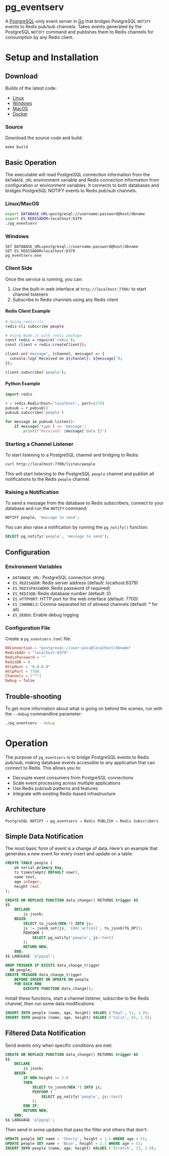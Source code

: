 # pg_eventserv

A [PostgreSQL](https://postgis.net/)-only event server in [Go](https://golang.org/) that bridges PostgreSQL `NOTIFY` events to Redis pub/sub channels. Takes events generated by the PostgreSQL `NOTIFY` command and publishes them to Redis channels for consumption by any Redis client.

# Setup and Installation

## Download

Builds of the latest code:

* [Linux](https://postgisftw.s3.amazonaws.com/pg_eventserv_latest_linux.zip)
* [Windows](https://postgisftw.s3.amazonaws.com/pg_eventserv_latest_windows.zip)
* [MacOS](https://postgisftw.s3.amazonaws.com/pg_eventserv_latest_macos.zip)
* [Docker](https://hub.docker.com/r/pramsey/pg_eventserv)

### Source

Download the source code and build:
```
make build
```

## Basic Operation

The executable will read PostgreSQL connection information from the `DATABASE_URL` environment variable and Redis connection information from configuration or environment variables. It connects to both databases and bridges PostgreSQL NOTIFY events to Redis pub/sub channels.

### Linux/MacOS

```sh
export DATABASE_URL=postgresql://username:password@host/dbname
export ES_REDISADDR=localhost:6379
./pg_eventserv
```

### Windows

```
SET DATABASE_URL=postgresql://username:password@host/dbname
SET ES_REDISADDR=localhost:6379
pg_eventserv.exe
```

### Client Side

Once the service is running, you can:

1. Use the built-in web interface at `http://localhost:7700/` to start channel listeners
2. Subscribe to Redis channels using any Redis client

#### Redis Client Example

```bash
# Using redis-cli
redis-cli subscribe people

# Using Node.js with redis package
const redis = require('redis');
const client = redis.createClient();

client.on('message', (channel, message) => {
  console.log(`Received on ${channel}: ${message}`);
});

client.subscribe('people');
```

#### Python Example

```python
import redis

r = redis.Redis(host='localhost', port=6379)
pubsub = r.pubsub()
pubsub.subscribe('people')

for message in pubsub.listen():
    if message['type'] == 'message':
        print(f"Received: {message['data']}")
```

### Starting a Channel Listener

To start listening to a PostgreSQL channel and bridging to Redis:

```bash
curl http://localhost:7700/listen/people
```

This will start listening to the PostgreSQL `people` channel and publish all notifications to the Redis `people` channel.

### Raising a Notification

To send a message from the database to Redis subscribers, connect to your database and run the `NOTIFY` command:

```sql
NOTIFY people, 'message to send';
```

You can also raise a notification by running the `pg_notify()` function:

```sql
SELECT pg_notify('people', 'message to send');
```

## Configuration

### Environment Variables

- `DATABASE_URL`: PostgreSQL connection string
- `ES_REDISADDR`: Redis server address (default: localhost:6379)
- `ES_REDISPASSWORD`: Redis password (if required)
- `ES_REDISDB`: Redis database number (default: 0)
- `ES_HTTPPORT`: HTTP port for the web interface (default: 7700)
- `ES_CHANNELS`: Comma-separated list of allowed channels (default: * for all)
- `ES_DEBUG`: Enable debug logging

### Configuration File

Create a `pg_eventserv.toml` file:

```toml
DbConnection = "postgresql://user:pass@localhost/dbname"
RedisAddr = "localhost:6379"
RedisPassword = ""
RedisDB = 0
HttpHost = "0.0.0.0"
HttpPort = 7700
Channels = ["*"]
Debug = false
```

## Trouble-shooting

To get more information about what is going on behind the scenes, run with the `--debug` commandline parameter:
```sh
./pg_eventserv --debug
```

# Operation

The purpose of `pg_eventserv` is to bridge PostgreSQL events to Redis pub/sub, making database events accessible to any application that can connect to Redis. This allows you to:

- Decouple event consumers from PostgreSQL connections
- Scale event processing across multiple applications
- Use Redis pub/sub patterns and features
- Integrate with existing Redis-based infrastructure

## Architecture

```
PostgreSQL NOTIFY → pg_eventserv → Redis PUBLISH → Redis Subscribers
```

## Simple Data Notification

The most basic form of event is a change of data. Here's an example that generates a new event for every insert and update on a table:

```sql
CREATE TABLE people (
    pk serial primary key,
    ts timestamptz DEFAULT now(),
    name text,
    age integer,
    height real
);

CREATE OR REPLACE FUNCTION data_change() RETURNS trigger AS
$$
    DECLARE
        js jsonb;
    BEGIN
        SELECT to_jsonb(NEW.*) INTO js;
        js := jsonb_set(js, '{dml_action}', to_jsonb(TG_OP));
        PERFORM (
            SELECT pg_notify('people', js::text)
        );
        RETURN NEW;
    END;
$$ LANGUAGE 'plpgsql';

DROP TRIGGER IF EXISTS data_change_trigger
  ON people;
CREATE TRIGGER data_change_trigger
    BEFORE INSERT OR UPDATE ON people
    FOR EACH ROW
        EXECUTE FUNCTION data_change();
```

Install these functions, start a channel listener, subscribe to the Redis channel, then run some data modifications:

```sql
INSERT INTO people (name, age, height) VALUES ('Paul', 51, 1.9);
INSERT INTO people (name, age, height) VALUES ('Colin', 65, 1.5);
```

## Filtered Data Notification

Send events only when specific conditions are met:

```sql
CREATE OR REPLACE FUNCTION data_change() RETURNS trigger AS
$$
    DECLARE
        js jsonb;
    BEGIN
        IF NEW.height >= 2.0
        THEN
            SELECT to_jsonb(NEW.*) INTO js;
            PERFORM (
                SELECT pg_notify('people', js::text)
            );
        END IF;
        RETURN NEW;
    END;
$$ LANGUAGE 'plpgsql';
```

Then send in some updates that pass the filter and others that don't:

```sql
UPDATE people SET name = 'Shorty', height = 1.5 WHERE age = 51;
UPDATE people SET name = 'Bozo', height = 2.1 WHERE age = 51;
INSERT INTO people (name, age, height) VALUES ('Stretch', 33, 2.8);
```